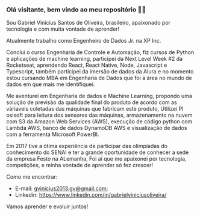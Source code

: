 ### Olá visitante, bem vindo ao meu repositório 👋😄

<!--
**Gabrielvinicius27/Gabrielvinicius27** is a ✨ _special_ ✨ repository because its `README.md` (this file) appears on your GitHub profile.

Here are some ideas to get you started:

- 🔭 I’m currently working on ...
- 🌱 I’m currently learning ...
- 👯 I’m looking to collaborate on ...
- 🤔 I’m looking for help with ...
- 💬 Ask me about ...
- 📫 How to reach me: ...
- 😄 Pronouns: ...
- ⚡ Fun fact: ...
-->

Sou Gabriel Vinicius Santos de Oliveira, brasileiro, apaixonado por tecnologia e com muita vontade de aprender!

Atualmente trabalho como Engenheiro de Dados Jr. na XP Inc. 

Concluí o curso Engenharia de Controle e Automação, fiz cursos de Python e aplicações de machine learning, 
participei da Next Level Week #2 da Rocketseat, aprendendo React, React Native, Node, Javascript e Typescript, também participei da imersão de dados da Alura e no momento estou cursando MBA em Engenharia de Dados que foi a área no mundo de dados em que mais me identifiquei.

Me aventurei em Engenharia de dados e Machine Learning, propondo uma solução de previsão da qualidade final do produto de acordo com as váriaveis coletadas das máquinas que fabricam este produto,
Utilizei PI osisoft para leitura dos sensores das máquinas, armazenamento na nuvem com S3 da Amazon Web Services (AWS), execução de código python com Lambda AWS, banco de dados DynamoDB AWS e visualização de dados com a ferramenta Microsoft PowerBI.

Em 2017 tive a ótima experiência de participar das olimpíadas do conhecimento do SENAI e ter a grande oportunidade de conhecer a sede da empresa Festo na ALemanha, 
Foi aí que me apaixonei por tecnologia, competições, e minha vontade de aprender só fez crescer!

Como me encontrar:  
 - E-mail: gvinicius2013.gv@gmail.com;
 - Linkedin: https://www.linkedin.com/in/gabrielviniciusoliveira/

Vamos aprender e evoluir juntos!
